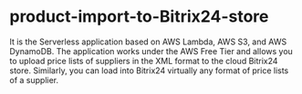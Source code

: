 # product-import-to-Bitrix24-store

It is the Serverless application based on AWS Lambda, AWS S3, and AWS DynamoDB. 
The application works under the AWS Free Tier and allows you to 
upload price lists of suppliers in the XML format to the cloud Bitrix24 store.
Similarly, you can load into Bitrix24 virtually any format of price lists of a supplier.
